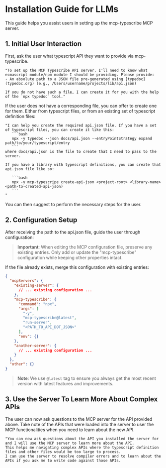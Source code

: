 # Installation Guide for LLMs

This guide helps you assist users in setting up the mcp-typescribe MCP server.

## 1. Initial User Interaction

First, ask the user what typescript API they want to provide via mcp-typescribe.

```
"To set up the MCP Typescribe API server, I'll need to know what ecmascript module/npm module I should be providing. Please provide:
- An absolute path to a JSON file pre-generated using [typedoc](typedoc.org) (e.g., /Users/username/projects/lib/api.json)

If you do not have such a file, I can create it for you with the help of the `npx typedoc` tool."
```

If the user does not have a corresponding file, you can offer to create one for them. Either from typescript files,
or from an existing set of typescript definition files:

````
"I can help you create the required api.json file. If you have a set of typescript files, you can create it like this:
   ```bash
   npx -y typedoc --json docs/api.json --entryPointStrategy expand path/to/your/typescript/entry
   ```
where docs/api.json is the file to create that I need to pass to the server.

If you have a library with typescript definitions, you can create that api.json file like so:

   ```bash
   npx -y mcp-typescripe create-api-json <project-root> <library-name> <path-to-created-api-json)
   ```
"
````

You can then suggest to perform the necessary steps for the user.

## 2. Configuration Setup

After receiving the path to the api.json file, guide the user through configuration:

> **Important**: When editing the MCP configuration file, preserve any existing entries. Only add or update the "mcp-typescribe" configuration while keeping other properties intact.

If the file already exists, merge this configuration with existing entries:

```json
{
  "mcpServers": {
    "existing-server": {
      // ... existing configuration ...
    },
    "mcp-typescribe": {
      "command": "npx",
      "args": [
        "-y",
        "mcp-typescribe@latest",
        "run-server",
        "<PATH_TO_API_DOT_JSON>"
      ],
      "env": {}
    },
    "another-server": {
      // ... existing configuration ...
    }
  },
  "other": {}
}
```

> **Note**: We use `@latest` tag to ensure you always get the most recent version with latest features and improvements.

## 3. Use the Server To Learn More About Complex APIs

The user can now ask questions to the MCP server for the API provided above.
Take note of the APIs that were loaded into the server to user the MCP functionalities when you need to learn about the new API.

```
"You can now ask questions about the API you installed the server for and I will use the MCP server to learn more about the API.
This helps me navigating complex APIs where the typescript definition files and other files would be too large to process.
I can use the server to resolve compiler errors and to learn about the APIs if you ask me to write code against those APIs.
```
